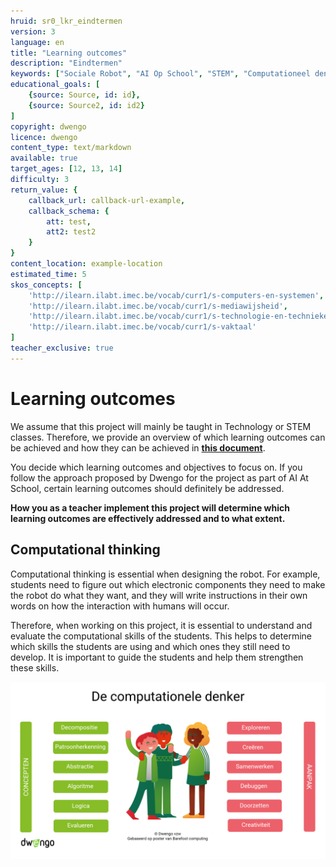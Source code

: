 ```yaml
---
hruid: sr0_lkr_eindtermen
version: 3
language: en
title: "Learning outcomes"
description: "Eindtermen"
keywords: ["Sociale Robot", "AI Op School", "STEM", "Computationeel denken", "Grafisch programmeren"]
educational_goals: [
    {source: Source, id: id}, 
    {source: Source2, id: id2}
]
copyright: dwengo
licence: dwengo
content_type: text/markdown
available: true
target_ages: [12, 13, 14]
difficulty: 3
return_value: {
    callback_url: callback-url-example,
    callback_schema: {
        att: test,
        att2: test2
    }
}
content_location: example-location
estimated_time: 5
skos_concepts: [
    'http://ilearn.ilabt.imec.be/vocab/curr1/s-computers-en-systemen', 
    'http://ilearn.ilabt.imec.be/vocab/curr1/s-mediawijsheid', 
    'http://ilearn.ilabt.imec.be/vocab/curr1/s-technologie-en-technieken', 
    'http://ilearn.ilabt.imec.be/vocab/curr1/s-vaktaal'
]
teacher_exclusive: true
---
```

# Learning outcomes

We assume that this project will mainly be taught in Technology or STEM classes. Therefore, we provide an overview of which learning outcomes can be achieved and how they can be achieved in [**this document**](embed/eindtermen_socialerobot.pdf "Learning outcomes"). 

You decide which learning outcomes and objectives to focus on. If you follow the approach proposed by Dwengo for the project as part of AI At School, certain learning outcomes should definitely be addressed.

**How you as a teacher implement this project will determine which learning outcomes are effectively addressed and to what extent.**

## Computational thinking

Computational thinking is essential when designing the robot. For example, students need to figure out which electronic components they need to make the robot do what they want, and they will write instructions in their own words on how the interaction with humans will occur.

Therefore, when working on this project, it is essential to understand and evaluate the computational skills of the students. This helps to determine which skills the students are using and which ones they still need to develop. It is important to guide the students and help them strengthen these skills.

![poster computational thinking](embed/computationeeldenken.png "poster computational thinking")
